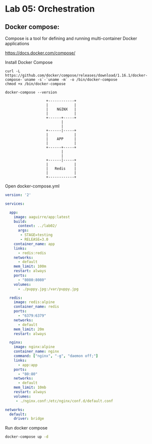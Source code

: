 # Lab 05: Orchestration

## Docker compose:

Compose is a tool for defining and running multi-container Docker applications

https://docs.docker.com/compose/

Install Docker Compose 
```
curl -L https://github.com/docker/compose/releases/download/1.16.1/docker-compose-`uname -s`-`uname -m` -o /bin/docker-compose
chmod +x /bin/docker-compose
```

```
docker-compose --version
```

                                     
                       +------------+
                       |            |
                       |    NGINX   |
                       |            |
                       +------+-----+
                              |      
                              |      
                       +------|-----+
                       |            |
                       |    APP     |
                       |            |
                       +------+-----+
                              |      
                              |      
                       +------|-----+
                       |            |
                       |   Redis    |
                       |            |
                       +------------+

Open docker-compose.yml

```yaml
version: '2'

services:

  app:
    image: aaguirre/app:latest
    build:
      context: ../lab02/
      args:
       - STAGE=testing
       - RELEASE=3.0
    container_name: app
    links:
      - redis:redis
    networks:
      - default
    mem_limit: 100m
    restart: always
    ports:
      - "8080:8080"
    volumes:
      - ./puppy.jpg:/var/puppy.jpg

  redis:
    image: redis:alpine
    container_name: redis
    ports:
      - "6379:6379"
    networks:
      - default
    mem_limit: 20m
    restart: always

  nginx:
    image: nginx:alpine
    container_name: nginx
    command: ["nginx", "-g", "daemon off;"]
    links:
      - app:app
    ports:
      - "80:80"
    networks:
      - default
    mem_limit: 10mb
    restart: always
    volumes:
     - ./nginx.conf:/etc/nginx/conf.d/default.conf

networks:
  default:
    driver: bridge
```


Run docker compose 

```bash
docker-compose up -d
```

